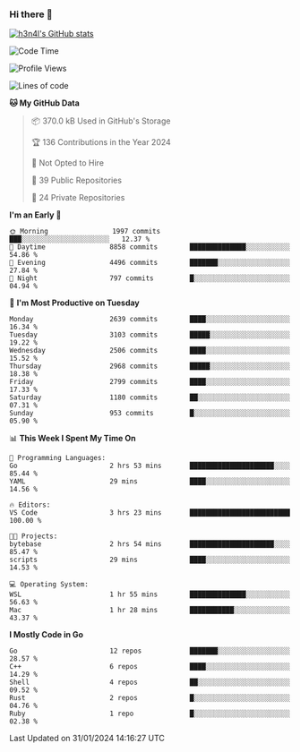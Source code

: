 ### Hi there 👋

[![h3n4l's GitHub stats](https://github-readme-stats.vercel.app/api?username=h3n4l&count_private=true&show_icons=true&theme=radical)](https://github.com/h3n4l/github-readme-stats)

<!--START_SECTION:waka-->
![Code Time](http://img.shields.io/badge/Code%20Time-1%2C836%20hrs%2017%20mins-blue)

![Profile Views](http://img.shields.io/badge/Profile%20Views-1-blue)

![Lines of code](https://img.shields.io/badge/From%20Hello%20World%20I%27ve%20Written-4.7%20million%20lines%20of%20code-blue)

**🐱 My GitHub Data** 

> 📦 370.0 kB Used in GitHub's Storage 
 > 
> 🏆 136 Contributions in the Year 2024
 > 
> 🚫 Not Opted to Hire
 > 
> 📜 39 Public Repositories 
 > 
> 🔑 24 Private Repositories 
 > 
**I'm an Early 🐤** 

```text
🌞 Morning                1997 commits        ███░░░░░░░░░░░░░░░░░░░░░░   12.37 % 
🌆 Daytime                8858 commits        ██████████████░░░░░░░░░░░   54.86 % 
🌃 Evening                4496 commits        ███████░░░░░░░░░░░░░░░░░░   27.84 % 
🌙 Night                  797 commits         █░░░░░░░░░░░░░░░░░░░░░░░░   04.94 % 
```
📅 **I'm Most Productive on Tuesday** 

```text
Monday                   2639 commits        ████░░░░░░░░░░░░░░░░░░░░░   16.34 % 
Tuesday                  3103 commits        █████░░░░░░░░░░░░░░░░░░░░   19.22 % 
Wednesday                2506 commits        ████░░░░░░░░░░░░░░░░░░░░░   15.52 % 
Thursday                 2968 commits        █████░░░░░░░░░░░░░░░░░░░░   18.38 % 
Friday                   2799 commits        ████░░░░░░░░░░░░░░░░░░░░░   17.33 % 
Saturday                 1180 commits        ██░░░░░░░░░░░░░░░░░░░░░░░   07.31 % 
Sunday                   953 commits         █░░░░░░░░░░░░░░░░░░░░░░░░   05.90 % 
```


📊 **This Week I Spent My Time On** 

```text
💬 Programming Languages: 
Go                       2 hrs 53 mins       █████████████████████░░░░   85.44 % 
YAML                     29 mins             ████░░░░░░░░░░░░░░░░░░░░░   14.56 % 

🔥 Editors: 
VS Code                  3 hrs 23 mins       █████████████████████████   100.00 % 

🐱‍💻 Projects: 
bytebase                 2 hrs 54 mins       █████████████████████░░░░   85.47 % 
scripts                  29 mins             ████░░░░░░░░░░░░░░░░░░░░░   14.53 % 

💻 Operating System: 
WSL                      1 hr 55 mins        ██████████████░░░░░░░░░░░   56.63 % 
Mac                      1 hr 28 mins        ███████████░░░░░░░░░░░░░░   43.37 % 
```

**I Mostly Code in Go** 

```text
Go                       12 repos            ███████░░░░░░░░░░░░░░░░░░   28.57 % 
C++                      6 repos             ████░░░░░░░░░░░░░░░░░░░░░   14.29 % 
Shell                    4 repos             ██░░░░░░░░░░░░░░░░░░░░░░░   09.52 % 
Rust                     2 repos             █░░░░░░░░░░░░░░░░░░░░░░░░   04.76 % 
Ruby                     1 repo              █░░░░░░░░░░░░░░░░░░░░░░░░   02.38 % 
```




 Last Updated on 31/01/2024 14:16:27 UTC
<!--END_SECTION:waka-->

